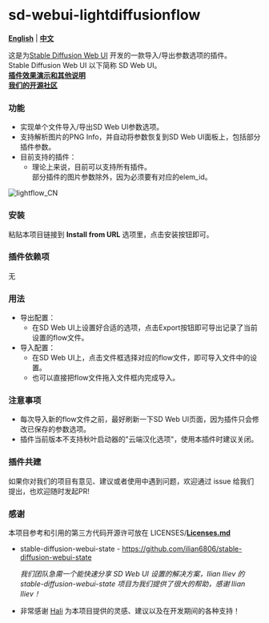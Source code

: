 <p float="left">
    <img alt="" src="https://img.shields.io/badge/JavaScript-323330?style=for-the-badge&logo=javascript&logoColor=F7DF1E" />
    <img alt="" src="https://img.shields.io/badge/Python-FFD43B?style=for-the-badge&logo=python&logoColor=blue" />
</p>

# sd-webui-lightdiffusionflow

[**English**](./README.md) | [**中文**](./README_CN.md)

这是为[Stable Diffusion Web UI](https://github.com/AUTOMATIC1111/stable-diffusion-webui) 开发的一款导入/导出参数选项的插件。  
Stable Diffusion Web UI 以下简称 SD Web UI。  
[**插件效果演示和其他说明**](https://fvkij7wuqx9.feishu.cn/docx/HgZndihraotmmzxFni7cFZISnvb)  
[**我们的开源社区**](https://www.lightflow.ai/)

### 功能

* 实现单个文件导入/导出SD Web UI参数选项。
* 支持解析图片的PNG Info，并自动将参数恢复到SD Web UI面板上，包括部分插件参数。
* 目前支持的插件：
    - 理论上来说，目前可以支持所有插件。  
    部分插件的图片参数除外，因为必须要有对应的elem_id。

![lightflow_CN](https://github.com/Tencent/LightDiffusionFlow/assets/20501414/492f7408-7729-4370-b0f9-c17a80211029)

### 安装

粘贴本项目链接到 **Install from URL** 选项里，点击安装按钮即可。

### 插件依赖项

无

### 用法

* 导出配置：
    - 在SD Web UI上设置好合适的选项，点击Export按钮即可导出记录了当前设置的flow文件。
* 导入配置：
    - 在SD Web UI上，点击文件框选择对应的flow文件，即可导入文件中的设置。
    - 也可以直接把flow文件拖入文件框内完成导入。

### 注意事项

* 每次导入新的flow文件之前，最好刷新一下SD Web UI页面，因为插件只会修改已保存的参数选项。
* 插件当前版本不支持秋叶启动器的"云端汉化选项"，使用本插件时建议关闭。

### 插件共建

如果你对我们的项目有意见、建议或者使用中遇到问题，欢迎通过 issue 给我们提出，也欢迎随时发起PR!

### 感谢

本项目参考和引用的第三方代码开源许可放在 LICENSES/[**Licenses.md**](./LICENSES/Licenses.md)

- stable-diffusion-webui-state - https://github.com/ilian6806/stable-diffusion-webui-state

    *我们团队急需一个能快速分享 SD Web UI 设置的解决方案，Ilian Iliev 的 stable-diffusion-webui-state 项目为我们提供了很大的帮助，感谢 Ilian Iliev！*

- 非常感谢 [Hali](https://github.com/ThisHaliHali) 为本项目提供的灵感、建议以及在开发期间的各种支持！
